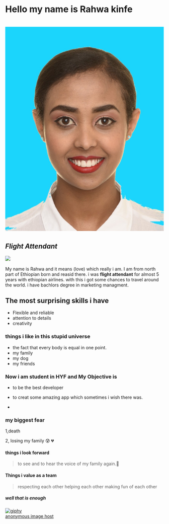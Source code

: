 # Hello my name is Rahwa kinfe

# ![IMAGE](/student-bios/img/pDSC_2586.jpg)

## _Flight Attendant_

<img src="https://img.freepik.com/free-photo/portrait-young-woman-flight-attendant-running-with-suitcase-isolated-white-background_155003-45037.jpg" width=200 hight=200>

My name is Rahwa and it means (love) which really i am. I am from north part of
Ethiopian born and reasid there. i was **flight attendant** for almost 5 years
with ethiopian airlines. with this i got some chances to travel around the
world. i have bachlors degree in marketing managment.

## The most surprising skills i have

- Flexible and reliable
- attention to details
- creativity

### things i like in this stupid universe

- the fact that every body is equal in one point.
- my family
- my dog
- my friends

### Now i am student in HYF and My Objective is

- to be the best developer
- to creat some amazing app which sometimes i wish there was.

-

### my biggest fear

1,death

2, losing my family 😰 💔

#### things i look forward

> to see and to hear the voice of my family again.🤲

#### Things i value as a team

> respecting each other helping each other making fun of each other

##### well that is enough

<a href="https://imgbb.com/"><img src="https://i.ibb.co/p3Q9qbT/giphy.gif" alt="giphy" border="0"></a><br /><a target='_blank' href='https://imgbb.com/'>anonymous
image host</a><br />
